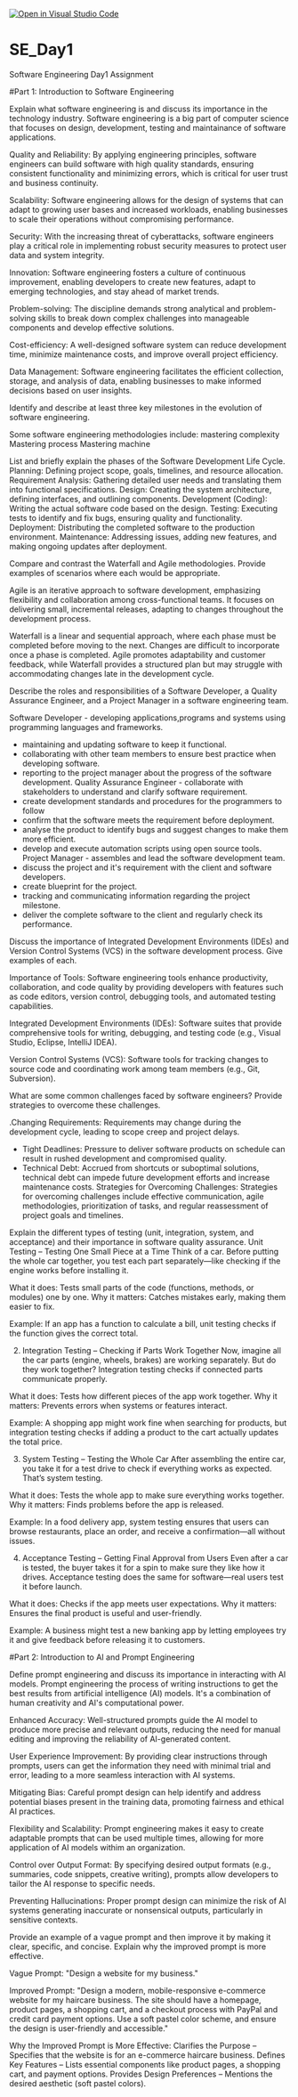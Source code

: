 [![Open in Visual Studio Code](https://classroom.github.com/assets/open-in-vscode-2e0aaae1b6195c2367325f4f02e2d04e9abb55f0b24a779b69b11b9e10269abc.svg)](https://classroom.github.com/online_ide?assignment_repo_id=18404178&assignment_repo_type=AssignmentRepo)
# SE_Day1
Software Engineering Day1 Assignment

#Part 1: Introduction to Software Engineering

Explain what software engineering is and discuss its importance in the technology industry.
Software engineering is a big part of computer science that focuses on design, development, testing and maintainance of software applications.

Quality and Reliability:
By applying engineering principles, software engineers can build software with high quality standards, ensuring consistent functionality and minimizing errors, which is critical for user trust and business continuity. 

Scalability:
Software engineering allows for the design of systems that can adapt to growing user bases and increased workloads, enabling businesses to scale their operations without compromising performance. 

Security:
With the increasing threat of cyberattacks, software engineers play a critical role in implementing robust security measures to protect user data and system integrity. 

Innovation:
Software engineering fosters a culture of continuous improvement, enabling developers to create new features, adapt to emerging technologies, and stay ahead of market trends. 

Problem-solving:
The discipline demands strong analytical and problem-solving skills to break down complex challenges into manageable components and develop effective solutions. 

Cost-efficiency:
A well-designed software system can reduce development time, minimize maintenance costs, and improve overall project efficiency. 

Data Management:
Software engineering facilitates the efficient collection, storage, and analysis of data, enabling businesses to make informed decisions based on user insights.

Identify and describe at least three key milestones in the evolution of software engineering.

Some software engineering methodologies include: 
mastering complexity
Mastering process
Mastering machine

List and briefly explain the phases of the Software Development Life Cycle.
Planning: Defining project scope, goals, timelines, and resource allocation. 
Requirement Analysis: Gathering detailed user needs and translating them into functional specifications. 
Design: Creating the system architecture, defining interfaces, and outlining components. 
Development (Coding): Writing the actual software code based on the design. 
Testing: Executing tests to identify and fix bugs, ensuring quality and functionality. 
Deployment: Distributing the completed software to the production environment. 
Maintenance: Addressing issues, adding new features, and making ongoing updates after deployment. 

Compare and contrast the Waterfall and Agile methodologies. Provide examples of scenarios where each would be appropriate.

Agile is an iterative approach to software development, emphasizing flexibility and collaboration among cross-functional teams. It focuses on delivering small, incremental releases, adapting to changes throughout the development process.

Waterfall is a linear and sequential approach, where each phase must be completed before moving to the next. Changes are difficult to incorporate once a phase is completed. Agile promotes adaptability and customer feedback, while Waterfall provides a structured plan but may struggle with accommodating changes late in the development cycle.

Describe the roles and responsibilities of a Software Developer, a Quality Assurance Engineer, and a Project Manager in a software engineering team.

Software Developer - developing applications,programs and systems using programming languages and frameworks.
 - maintaining and updating software to keep it functional. 
- collaborating with other team members to ensure best practice when developing software.
 - reporting to the project manager about the progress of the software development.
Quality Assurance Engineer - collaborate with stakeholders to understand and clarify software requirement.
 - create development standards and procedures for the programmers to follow
 - confirm that the software meets the requirement before deployment. 
- analyse the product to identify bugs and suggest changes to make them more efficient. 
- develop and execute automation scripts using open source tools.
Project Manager - assembles and lead the software development team.
 - discuss the project and it's requirement with the client and software developers.
 - create blueprint for the project.
 - tracking and communicating information regarding the project milestone.
 - deliver the complete software to the client and regularly check its performance.



Discuss the importance of Integrated Development Environments (IDEs) and Version Control Systems (VCS) in the software development process. Give examples of each.

Importance of Tools: Software engineering tools enhance productivity, collaboration, and code quality by providing developers with features such as code editors, version control, debugging tools, and automated testing capabilities.

 Integrated Development Environments (IDEs): Software suites that provide comprehensive tools for writing, debugging, and testing code (e.g., Visual Studio, Eclipse, IntelliJ IDEA).

 Version Control Systems (VCS): Software tools for tracking changes to source code and coordinating work among team members (e.g., Git, Subversion).


What are some common challenges faced by software engineers? Provide strategies to overcome these challenges.

 .Changing Requirements: Requirements may change during the development cycle, leading to scope creep and project delays.
  - Tight Deadlines: Pressure to deliver software products on schedule can result in rushed development and compromised quality.
  - Technical Debt: Accrued from shortcuts or suboptimal solutions, technical debt can impede future development efforts and increase maintenance costs.
Strategies for Overcoming Challenges: Strategies for overcoming challenges include effective communication, agile methodologies, prioritization of tasks, and regular reassessment of project goals and timelines.


Explain the different types of testing (unit, integration, system, and acceptance) and their importance in software quality assurance.
Unit Testing – Testing One Small Piece at a Time
Think of a car. Before putting the whole car together, you test each part separately—like checking if the engine works before installing it.

What it does: Tests small parts of the code (functions, methods, or modules) one by one.
Why it matters: Catches mistakes early, making them easier to fix.

Example: If an app has a function to calculate a bill, unit testing checks if the function gives the correct total.

2. Integration Testing – Checking if Parts Work Together
Now, imagine all the car parts (engine, wheels, brakes) are working separately. But do they work together? Integration testing checks if connected parts communicate properly.

What it does: Tests how different pieces of the app work together.
Why it matters: Prevents errors when systems or features interact.

Example: A shopping app might work fine when searching for products, but integration testing checks if adding a product to the cart actually updates the total price.

3. System Testing – Testing the Whole Car
After assembling the entire car, you take it for a test drive to check if everything works as expected. That’s system testing.

What it does: Tests the whole app to make sure everything works together.
Why it matters: Finds problems before the app is released.

Example: In a food delivery app, system testing ensures that users can browse restaurants, place an order, and receive a confirmation—all without issues.

4. Acceptance Testing – Getting Final Approval from Users
Even after a car is tested, the buyer takes it for a spin to make sure they like how it drives. Acceptance testing does the same for software—real users test it before launch.

What it does: Checks if the app meets user expectations.
Why it matters: Ensures the final product is useful and user-friendly.

Example: A business might test a new banking app by letting employees try it and give feedback before releasing it to customers.


#Part 2: Introduction to AI and Prompt Engineering


Define prompt engineering and discuss its importance in interacting with AI models.
Prompt engineering the process of writing instructions to get the best results from artificial intelligence (AI) models. It's a combination of human creativity and AI's computational power. 

Enhanced Accuracy:
Well-structured prompts guide the AI model to produce more precise and relevant outputs, reducing the need for manual editing and improving the reliability of AI-generated content. 

User Experience Improvement:
By providing clear instructions through prompts, users can get the information they need with minimal trial and error, leading to a more seamless interaction with AI systems. 

Mitigating Bias:
Careful prompt design can help identify and address potential biases present in the training data, promoting fairness and ethical AI practices. 

Flexibility and Scalability:
Prompt engineering makes it easy to create adaptable prompts that can be used multiple times, allowing for more application of AI models withim an organization.

Control over Output Format:
By specifying desired output formats (e.g., summaries, code snippets, creative writing), prompts allow developers to tailor the AI response to specific needs. 

Preventing Hallucinations:
Proper prompt design can minimize the risk of AI systems generating inaccurate or nonsensical outputs, particularly in sensitive contexts. 

Provide an example of a vague prompt and then improve it by making it clear, specific, and concise. Explain why the improved prompt is more effective.

Vague Prompt:
"Design a website for my business."

Improved Prompt:
"Design a modern, mobile-responsive e-commerce website for my haircare business. The site should have a homepage, product pages, a shopping cart, and a checkout process with PayPal and credit card payment options. Use a soft pastel color scheme, and ensure the design is user-friendly and accessible."

Why the Improved Prompt is More Effective:
Clarifies the Purpose – Specifies that the website is for an e-commerce haircare business.
Defines Key Features – Lists essential components like product pages, a shopping cart, and payment options.
Provides Design Preferences – Mentions the desired aesthetic (soft pastel colors).

